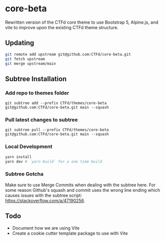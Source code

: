# core-beta

Rewritten version of the CTFd core theme to use Bootstrap 5, Alpine.js, and vite to improve upon the existing CTFd theme structure. 

## Updating

```bash
git remote add upstream git@github.com:CTFd/core-beta.git
git fetch upstream
git merge upstream/main
```

## Subtree Installation

### Add repo to themes folder

```
git subtree add --prefix CTFd/themes/core-beta git@github.com:CTFd/core-beta.git main --squash
```

### Pull latest changes to subtree
```
git subtree pull --prefix CTFd/themes/core-beta git@github.com:CTFd/core-beta.git main --squash
```

### Local Development

```bash
yarn install 
yarn dev # `yarn build` for a one time build
```
### Subtree Gotcha

Make sure to use Merge Commits when dealing with the subtree here. For some reason Github's squash and commit uses the wrong line ending which causes issues with the subtree script: https://stackoverflow.com/a/47190256. 

## Todo

- Document how we are using Vite
- Create a cookie cutter template package to use with Vite
